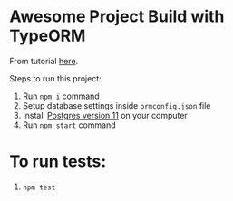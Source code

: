 # Awesome Project Build with TypeORM
From tutorial [here](https://www.youtube.com/watch?v=2eWIr6bbons&list=PLN3n1USn4xlky9uj6wOhfsPez7KZOqm2V&index=1).

Steps to run this project:

1. Run `npm i` command
2. Setup database settings inside `ormconfig.json` file
3. Install [Postgres version 11](https://www.postgresql.org/download/macosx/) on your computer 
3. Run `npm start` command

# To run tests:
1. `npm test`
